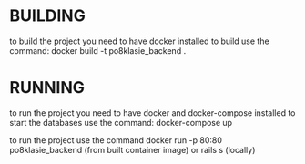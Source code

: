 # BUILDING
to build the project you need to have docker installed
to build use the command:
docker build -t po8klasie_backend . 
# RUNNING
to run the project you need to have docker and docker-compose installed
to start the databases use the command:
docker-compose up

to run the project use the command
docker run -p 80:80 po8klasie_backend (from built container image) or rails s (locally)

